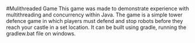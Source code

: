 #Mulithreaded Game
This game was made to demonstrate experience with multithreading and concurrency within Java.
The game is a simple tower defence game in which players must defend and stop robots before they reach your castle in a set location.
It can be built using gradle, running the gradlew.bat file on windows.
